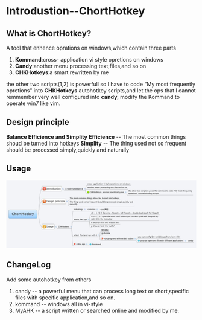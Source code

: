 # Introdustion--ChortHotkey
## What is ChortHotkey?

A tool that enhence oprations on windows,which contain three parts

1. **Kommand**:cross- application vi style opretions on windows
2. **Candy**:another menu processing text,files,and so on
3. **CHKHotkeys**:a smart rewritten by me

the other two scripts(1,2) is powerfull so I have to code "My most frequently opretions" into **CHKHotkeys** autohotkey scripts,and let the ops that I cannot remmember very well configured into **candy**, modify the Kommand to operate win7 like vim.


## Design principle

**Balance Efficience and Simplity**
**Efficience** -- The most common things shoud be turned into hotkeys
**Simplity** -- The thing used not so frequent should be processed simply,quickly and naturally

## Usage

![sd](./Resources/ChortHotkey.jpg)

## ChangeLog
Add some autohotkey from others 

1. candy --  a powerful menu that can process long text or short,specific files with specific application,and so on.
2. kommand -- windows all in vi-style
3. MyAHK -- a script  written or searched online and modified  by me.
